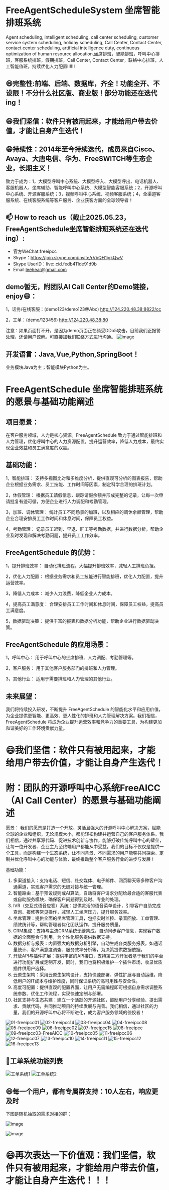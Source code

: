 # FreeAgentScheduleSystem 坐席智能排班系统
Agent scheduling, intelligent scheduling, call center scheduling, customer service system scheduling, holiday scheduling, Call Center, Contact Center, contact center scheduling, artificial intelligence duty, continuous optimization of human resource allocation,坐席排班，智能排班，呼叫中心排班，客服系统排班，假期排班，Call Center, Contact Center，联络中心排班，人工智能值班，持续优化人力配置!!!!!!

## 😄完整性:前端、后端、数据库，齐全！功能全开、不设限！不分什么社区版、商业版！部分功能还在迭代ing！
## 😄我们坚信：软件只有被用起来，才能给用户带去价值，才能让自身产生迭代！
## 😄持续性：2014年至今持续迭代，成员来自Cisco、Avaya、大唐电信、华为、FreeSWITCH等生态企业，长期主义！
致力于成为：1，大模型呼叫中心系统、大模型呼入、大模型呼出、电话机器人、客服机器人、坐席辅助、智能呼叫中心系统、大模型智能客服系统；2，开源呼叫中心系统、开源客服系统；3，视频呼叫中心系统、视频客服系统；4，全渠道客服系统、在线客服系统等客户服务、企业获客方面的全球领导者！

## 📫 How to reach us（截止2025.05.23，FreeAgentSchedule坐席智能排班系统还在迭代ing）:
- 官方WeChat:freeipcc
- Skype：https://join.skype.com/invite/rVbQH1igkQwV
- Skype UserID：live:.cid.fedb411de91d9b
- Email:leehear@gmail.com 

## demo暂无，附团队AI Call Center的Demo链接，enjoy😄：

1，话务/在线客服：(demo123/demo123@Abc)
http://124.220.48.38:8822/cc

2，工单：(demo/123456)
http://124.220.48.38:80

注意：如果页面打不开，是因为demo页面正在频受DDo5攻击，目前我们正报警处理，还请用户谅解。可直接加我们联络方式进行沟通。
![image](https://github.com/user-attachments/assets/ffe370af-5e5f-4132-a891-cb9005e7479b)

## 开发语言：Java,Vue,Python,SpringBoot！
业务模块Java为主；智能模块Python为主。

# FreeAgentSchedule 坐席智能排班系统的愿景与基础功能阐述

## 项目愿景：

在客户服务领域，人力是核心资源。FreeAgentSchedule 致力于通过智能排班和人力管理，优化呼叫中心的人力资源配置，提升运营效率，降低人力成本，最终实现企业效益和员工满意度的双赢。

## 基础功能：

1，智能排班： 支持多视图比对和多维度分析，提供直观可分析的图表报告，帮助企业根据业务需求、员工技能、工作时间等因素，制定科学合理的排班计划。

2，休假管理： 根据员工请假信息，跟踪请假余额并形成完整的记录，让每一次申请批复有迹可循，方便企业进行人力调配和考勤管理。

3，加班、调休管理： 统计员工不同场景的加班，以及相应的调休余额管理，帮助企业合理安排员工工作时间和休息时间，保障员工权益。

4，考勤管理： 记录员工迟到、早退、旷工等考勤数据，并进行数据分析，帮助企业及时发现和解决考勤问题，提升员工工作效率。

## FreeAgentSchedule 的优势：

1，提升排班效率： 自动化排班流程，大幅提升排班效率，减轻人工排班负担。

2，优化人力配置： 根据业务需求和员工技能进行智能排班，优化人力配置，提升运营效率。

3，降低人力成本： 减少人力浪费，降低企业人力成本。

4，提高员工满意度： 合理安排员工工作时间和休息时间，保障员工权益，提高员工满意度。

5，数据驱动决策： 提供丰富的报表和数据分析功能，帮助企业进行数据驱动决策。

## FreeAgentSchedule 的应用场景：

1，呼叫中心： 用于呼叫中心的坐席排班、人力调配、考勤管理等。

2，客户服务： 用于其他客户服务部门的排班和人力管理。

3，其他行业： 适用于需要排班和人力管理的其他行业。

## 未来展望：

我们将持续投入研发，不断提升 FreeAgentSchedule 的智能化水平和应用价值，为企业提供更智能、更高效、更人性化的排班和人力管理解决方案。我们相信，FreeAgentSchedule 将成为企业提升运营效率和竞争力的重要工具，为构建更加和谐美好的工作环境贡献力量。

# 😄我们坚信：软件只有被用起来，才能给用户带去价值，才能让自身产生迭代！

# 附：团队的开源呼叫中心系统FreeAICC（AI Call Center）的愿景与基础功能阐述
愿景：
我们的愿景是打造一个开放、灵活且强大的开源呼叫中心解决方案，赋能全球的企业和组织，无论规模大小，都能轻松构建并运营自己的客户服务体系。我们相信，通过共享源代码、促进技术创新与协作，能够打破传统呼叫中心的壁垒，让每一位开发者、企业主乃至终端用户都能从中受益。我们的目标不仅仅是提供一个工具，而是构建一个生态系统，让不同背景、不同需求的用户能够共同探索、定制并优化呼叫中心的功能与体验，最终推动整个客户服务行业的进步与发展！

基础功能：
1.	多渠道接入：支持电话、短信、社交媒体、电子邮件、网页聊天等多种客户沟通渠道，实现客户需求的无缝对接与统一管理。
2.	智能路由：基于预设规则或AI算法，自动将客户请求分配给最合适的客服代表或自助服务模块，确保客户问题得到及时、专业的处理。
3.	IVR（交互式语音应答）系统：提供灵活的语音菜单设计，引导客户自助完成查询、报修等常见操作，减轻人工坐席压力，提升服务效率。
4.	坐席管理：提供全面的坐席管理工具，包括实时监控、录音回放、工单管理、绩效统计等，帮助管理者优化团队运作，提升服务质量。
5.	CRM集成：支持与主流CRM系统无缝集成，自动同步客户信息，实现客户数据的全面整合与利用，为个性化服务提供数据支持。
6.	数据分析与报表：内置强大的数据分析引擎，自动生成各类服务报表，如通话量统计、客户满意度调查、服务效率分析等，为决策提供数据依据。
7.	开放API与插件扩展：提供丰富的API接口，支持第三方开发者基于我们的平台进行功能扩展或定制开发，同时，我们也将积极维护一个插件市场，收录优质插件供用户选择。
8.	云原生架构：采用云原生架构设计，支持快速部署、弹性扩展与自动运维，降低用户的IT成本与维护难度，同时保证系统的高可用性与安全性。
9.	高度可配置：提供直观的配置界面，让用户无需编程即可根据自身需求调整系统参数、优化工作流程，实现快速定制与部署。
10.	社区支持与生态共建：建立一个活跃的开源社区，鼓励用户分享经验、提出需求、贡献代码，共同推动项目的持续发展与完善。我们相信，通过社区的力量，我们的开源呼叫中心将不断进化，成为客户服务领域的佼佼者！

![01-freeipcc01](https://github.com/user-attachments/assets/f64e161c-68a1-4e4d-b12e-e910dcab26f8)
![02-freeipcc14](https://github.com/user-attachments/assets/47764469-de7b-46ba-8626-654a90361b24)
![03-freeipcc04](https://github.com/user-attachments/assets/43bc3b1b-9dc8-4bfc-8d0a-61e3cea7ac2e)
![04-freeipcc08](https://github.com/user-attachments/assets/18359c61-ee39-4e51-94e5-629855095ea3)
![05-freeipcc09](https://github.com/user-attachments/assets/ddf63606-ddb1-4857-898d-9c95c0bbed98)
![06-freeipcc02](https://github.com/user-attachments/assets/45992ac2-ba33-4ffa-8967-7f8bb052ed26)
![07-freeipcc15](https://github.com/user-attachments/assets/e6833b18-ee95-40be-9e60-5d1ab0977721)
![08-freeipcc](https://github.com/user-attachments/assets/aa5d6150-2a3e-4db6-a2b6-69d5daac0714)
![09-freeipcc03-FreeAICC](https://github.com/user-attachments/assets/a4cfde78-1c94-4b41-80f6-b0f4e45a0377)
![10-freeipcc05](https://github.com/user-attachments/assets/547ac5f2-37e9-4469-8407-05023bac2a54)
![11-freeipcc06](https://github.com/user-attachments/assets/7eaafde5-5e98-40b2-a2d7-ea4d5b6ab271)
![12-freeipcc07](https://github.com/user-attachments/assets/109edd2a-ff4b-408f-914e-41a9da42f169)
![13-freeipcc10](https://github.com/user-attachments/assets/a3d1ae39-dea7-43be-9931-bd49578bdd71)
![14-freeipcc11](https://github.com/user-attachments/assets/8bd2e7b4-727d-494a-a04a-419d19e7682f)
![15-freeipcc12](https://github.com/user-attachments/assets/24ebd0a3-bc4c-43fc-a108-a63dd8b53ea5)
![16-freeipcc13](https://github.com/user-attachments/assets/160c595a-0cf0-465a-99bf-a8e2afea9e6d)

## 🤔工单系统功能列表

![工单系统1](https://github.com/user-attachments/assets/95cbdad5-aea2-47f8-9e2a-312e9358103e)
![工单系统2](https://github.com/user-attachments/assets/6f1774e8-66f1-42f5-8df6-14796e8fda80)

## 😄每一个用户，都有专属群支持：10人左右，响应更及时

下图是随机抽取的需求对接的群：

![image](https://github.com/user-attachments/assets/71abf504-db94-4618-ab35-725f5de8c8f8)

![image](https://github.com/user-attachments/assets/e28c4c61-9105-4461-ab68-988bcc14736c)

# 😄再次表达一下价值观：我们坚信，软件只有被用起来，才能给用户带去价值，才能让自身产生迭代！！！

<!--
##Hi there 👋
**FreeIPCC/FreeIPCC** is a ✨ _special_ ✨ repository because its `README.md` (this file) appears on your GitHub profile.

Here are some ideas to get you started:

- 🔭 I’m currently working on ...
- 🌱 I’m currently learning ...
- 👯 I’m looking to collaborate on ...
- 🤔 I’m looking for help with ...
- 💬 Ask me about ...
- 📫 How to reach me: ...
- 😄 Pronouns: ...
- ⚡ Fun fact: ...
-->
